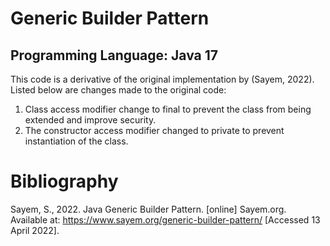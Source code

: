 # Generic Builder Pattern

## Programming Language: Java 17

This code is a derivative of the original implementation by (Sayem, 2022).
Listed below are changes made to the original code:

1. Class access modifier change to final to prevent the class from being extended and improve security. 
2. The constructor access modifier changed to private to prevent instantiation of the class.


# Bibliography

Sayem, S., 2022. Java Generic Builder Pattern. [online] Sayem.org. Available at: <https://www.sayem.org/generic-builder-pattern/> [Accessed 13 April 2022].